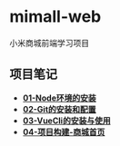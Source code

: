 # mimall-web
小米商城前端学习项目

## 项目笔记
* **[01-Node环境的安装](note/01-Node环境的安装.md)**
* **[02-Git的安装和配置](note/02-Git的安装和配置.md)**
* **[03-VueCli的安装与使用](note/03-VueCli的安装与使用.md)**
* **[04-项目构建-商城首页](note/04-项目构建-商城首页.md)**

